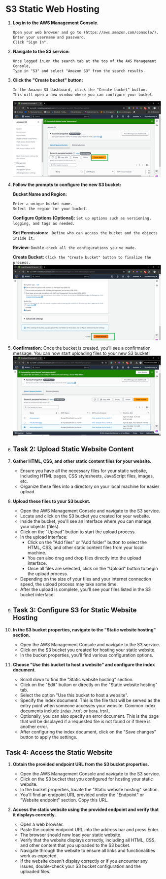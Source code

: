# S3 Static Web Hosting

1. **Log in to the AWS Management Console.**
   ```
   Open your web browser and go to (https://aws.amazon.com/console/).
   Enter your username and password.
   Click "Sign In".
   ```
2. **Navigate to the S3 service:**
   ```
   Once logged in,on the search tab at the top of the AWS Management Console,
   Type in "S3" and select "Amazon S3" from the search results.
   ```

3. **Click the "Create bucket" button:**
   ```
   In the Amazon S3 dashboard, click the "Create bucket" button.
   This will open a new window where you can configure your bucket.
   ```
   ![screenshot of the create bucket button](image/Create_bucket.png)

4. **Follow the prompts to configure the new S3 bucket:**
   
   **Bucket Name and Region:**
   ```
   Enter a unique bucket name.
   Select the region for your bucket.
   ```

   **Configure Options (Optional):**
   `Set up options such as versioning, logging, and tags as needed.`
   
   **Set Permissions:**
  ` Define who can access the bucket and the objects inside it.`
   
   **Review:**
   `Double-check all the configurations you've made.`
   
   **Create Bucket:**
   `Click the "Create bucket" button to finalize the process.`
   ![screenshot of creating bucket button](image/Creating_bucket.png)

5. **Confirmation:**
   Once the bucket is created, you'll see a confirmation message.
   You can now start uploading files to your new S3 bucket!
   ![screenshot of bucket created](image/staticweb_bucket.png)
   
6. ## Task 2: Upload Static Website Content

1. **Gather HTML, CSS, and other static content files for your website.**
    - Ensure you have all the necessary files for your static website, including HTML pages, CSS stylesheets, JavaScript files, images, etc.
    - Organize these files into a directory on your local machine for easier upload.

2. **Upload these files to your S3 bucket.**
    - Open the AWS Management Console and navigate to the S3 service.
    - Locate and click on the S3 bucket you created for your website.
    - Inside the bucket, you'll see an interface where you can manage your objects (files).
    - Click on the "Upload" button to start the upload process.
    - In the upload interface:
        - Click on the "Add files" or "Add folder" button to select the HTML, CSS, and other static content files from your local machine.
        - You can also drag and drop files directly into the upload interface.
        - Once all files are selected, click on the "Upload" button to begin the upload process.
    - Depending on the size of your files and your internet connection speed, the upload process may take some time.
    - After the upload is complete, you'll see your files listed in the S3 bucket interface.

7. ## Task 3: Configure S3 for Static Website Hosting

1. **In the S3 bucket properties, navigate to the "Static website hosting" section.**
    - Open the AWS Management Console and navigate to the S3 service.
    - Click on the S3 bucket you created for hosting your static website.
    - In the bucket properties, you'll find various configuration options.

2. **Choose "Use this bucket to host a website" and configure the index document.**
    - Scroll down to find the "Static website hosting" section.
    - Click on the "Edit" button or directly on the "Static website hosting" tab.
    - Select the option "Use this bucket to host a website".
    - Specify the index document. This is the file that will be served as the entry point when someone accesses your website. Common index documents include `index.html` or `home.html`.
    - Optionally, you can also specify an error document. This is the page that will be displayed if a requested file is not found or if there is another error.
    - After configuring the index document, click on the "Save changes" button to apply the settings.

## Task 4: Access the Static Website

1. **Obtain the provided endpoint URL from the S3 bucket properties.**
    - Open the AWS Management Console and navigate to the S3 service.
    - Click on the S3 bucket that you configured for hosting your static website.
    - In the bucket properties, locate the "Static website hosting" section.
    - You'll find an endpoint URL provided under the "Endpoint" or "Website endpoint" section. Copy this URL.

2. **Access the static website using the provided endpoint and verify that it displays correctly.**
    - Open a web browser.
    - Paste the copied endpoint URL into the address bar and press Enter.
    - The browser should now load your static website.
    - Verify that the website displays correctly, including all HTML, CSS, and other content that you uploaded to the S3 bucket.
    - Navigate through the website to ensure all links and functionalities work as expected.
    - If the website doesn't display correctly or if you encounter any issues, double-check your S3 bucket configuration and the uploaded files.



